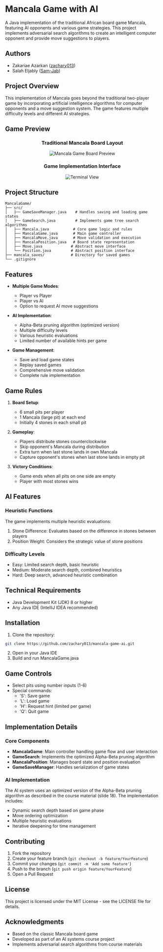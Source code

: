 # Mancala Game with AI

A Java implementation of the traditional African board game Mancala, featuring AI opponents and various game strategies. This project implements adversarial search algorithms to create an intelligent computer opponent and provide move suggestions to players.

## Authors

- Zakariae Azarkan ([zachary013](https://github.com/zachary013))
- Salah Eljably ([Sam-Jab](https://github.com/Sam-Jab))

## Project Overview

This implementation of Mancala goes beyond the traditional two-player game by incorporating artificial intelligence algorithms for computer opponents and a move suggestion system. The game features multiple difficulty levels and different AI strategies.

## Game Preview

<div align="center">

### Traditional Mancala Board Layout
![Mancala Game Board Preview](/screenshots/mancala1.jpg)

### Game Implementation Interface
![Terminal View](/screenshots/mancala2.png)

</div>

## Project Structure

```
MancalaGame/
├── src/
│   ├── GameSaveManager.java    # Handles saving and loading game states
│   ├── GameSearch.java         # Implements game tree search algorithms
│   ├── Mancala.java           # Core game logic and rules
│   ├── MancalaGame.java       # Main game controller
│   ├── MancalaMove.java       # Move validation and execution
│   ├── MancalaPosition.java   # Board state representation
│   ├── Move.java             # Abstract move interface
│   └── Position.java         # Abstract position interface
├── mancala_saves/            # Directory for saved games
└── .gitignore
```

## Features

- **Multiple Game Modes**:
  - Player vs Player
  - Player vs AI
  - Option to request AI move suggestions

- **AI Implementation**:
  - Alpha-Beta pruning algorithm (optimized version)
  - Multiple difficulty levels
  - Various heuristic evaluations
  - Limited number of available hints per game

- **Game Management**:
  - Save and load game states
  - Replay saved games
  - Comprehensive move validation
  - Complete rule implementation

## Game Rules

1. **Board Setup**:
   - 6 small pits per player
   - 1 Mancala (large pit) at each end
   - Initially 4 stones in each small pit

2. **Gameplay**:
   - Players distribute stones counterclockwise
   - Skip opponent's Mancala during distribution
   - Extra turn when last stone lands in own Mancala
   - Capture opponent's stones when last stone lands in empty pit

3. **Victory Conditions**:
   - Game ends when all pits on one side are empty
   - Player with most stones wins

## AI Features

### Heuristic Functions
The game implements multiple heuristic evaluations:
1. Stone Difference: Evaluates based on the difference in stones between players
2. Position Weight: Considers the strategic value of stone positions

### Difficulty Levels
- Easy: Limited search depth, basic heuristic
- Medium: Moderate search depth, combined heuristics
- Hard: Deep search, advanced heuristic combination

## Technical Requirements

- Java Development Kit (JDK) 8 or higher
- Any Java IDE (IntelliJ IDEA recommended)

## Installation

1. Clone the repository:
```bash
git clone https://github.com/zachary013/mancala-game-ai.git
```

2. Open in your Java IDE
3. Build and run MancalaGame.java

## Game Controls

- Select pits using number inputs (1-6)
- Special commands:
  - 'S': Save game
  - 'L': Load game
  - 'H': Request hint (limited per game)
  - 'Q': Quit game

## Implementation Details

### Core Components

- **MancalaGame**: Main controller handling game flow and user interaction
- **GameSearch**: Implements the optimized Alpha-Beta pruning algorithm
- **MancalaPosition**: Manages board state and position evaluation
- **GameSaveManager**: Handles serialization of game states

### AI Implementation

The AI system uses an optimized version of the Alpha-Beta pruning algorithm as described in the course material (slide 18). The implementation includes:
- Dynamic search depth based on game phase
- Move ordering optimization
- Multiple heuristic evaluations
- Iterative deepening for time management

## Contributing

1. Fork the repository
2. Create your feature branch (`git checkout -b feature/YourFeature`)
3. Commit your changes (`git commit -m 'Add some feature'`)
4. Push to the branch (`git push origin feature/YourFeature`)
5. Open a Pull Request

## License

This project is licensed under the MIT License - see the LICENSE file for details.

## Acknowledgments

- Based on the classic Mancala board game
- Developed as part of an AI systems course project
- Implements adversarial search algorithms from course materials
